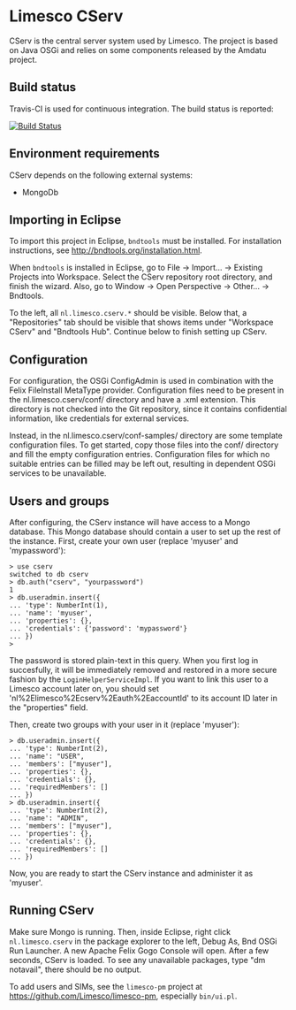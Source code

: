 Limesco CServ
=============

CServ is the central server system used by Limesco. The project is based on Java
OSGi and relies on some components released by the Amdatu project.

Build status
------------

Travis-CI is used for continuous integration. The build status is reported:

[![Build Status](https://travis-ci.org/Limesco/CServ.png)](https://travis-ci.org/Limesco/CServ)

Environment requirements
------------------------

CServ depends on the following external systems:
- MongoDb

Importing in Eclipse
--------------------

To import this project in Eclipse, `bndtools` must be installed. For
installation instructions, see http://bndtools.org/installation.html.

When `bndtools` is installed in Eclipse, go to File -> Import... -> Existing
Projects into Workspace. Select the CServ repository root directory, and finish
the wizard. Also, go to Window -> Open Perspective -> Other... -> Bndtools.

To the left, all `nl.limesco.cserv.*` should be visible. Below that, a
"Repositories" tab should be visible that shows items under "Workspace CServ"
and "Bndtools Hub". Continue below to finish setting up CServ.

Configuration
-------------

For configuration, the OSGi ConfigAdmin is used in combination with the Felix
FileInstall MetaType provider. Configuration files need to be present in the
nl.limesco.cserv/conf/ directory and have a .xml extension. This directory is
not checked into the Git repository, since it contains confidential information,
like credentials for external services.

Instead, in the nl.limesco.cserv/conf-samples/ directory are some template
configuration files. To get started, copy those files into the conf/ directory
and fill the empty configuration entries. Configuration files for which no
suitable entries can be filled may be left out, resulting in dependent OSGi
services to be unavailable.

Users and groups
----------------

After configuring, the CServ instance will have access to a Mongo database.
This Mongo database should contain a user to set up the rest of the instance.
First, create your own user (replace 'myuser' and 'mypassword'):

    > use cserv
    switched to db cserv
    > db.auth("cserv", "yourpassword")
    1
    > db.useradmin.insert({
    ... 'type': NumberInt(1),
    ... 'name': 'myuser',
    ... 'properties': {},
    ... 'credentials': {'password': 'mypassword'}
    ... })
    >

The password is stored plain-text in this query. When you first log in
succesfully, it will be immediately removed and restored in a more secure
fashion by the `LoginHelperServiceImpl`. If you want to link this user to a
Limesco account later on, you should set
'nl%2Elimesco%2Ecserv%2Eauth%2EaccountId' to its account ID later in the
"properties" field.

Then, create two groups with your user in it (replace 'myuser'):

    > db.useradmin.insert({
    ... 'type': NumberInt(2),
    ... 'name': "USER",
    ... 'members': ["myuser"],
    ... 'properties': {},
    ... 'credentials': {},
    ... 'requiredMembers': []
    ... })
    > db.useradmin.insert({
    ... 'type': NumberInt(2),
    ... 'name': "ADMIN",
    ... 'members': ["myuser"],
    ... 'properties': {},
    ... 'credentials': {},
    ... 'requiredMembers': []
    ... })

Now, you are ready to start the CServ instance and administer it as 'myuser'.

Running CServ
-------------

Make sure Mongo is running. Then, inside Eclipse, right click
`nl.limesco.cserv` in the package explorer to the left, Debug As, Bnd OSGi Run
Launcher. A new Apache Felix Gogo Console will open. After a few seconds, CServ
is loaded. To see any unavailable packages, type "dm notavail", there should
be no output.

To add users and SIMs, see the `limesco-pm` project at
https://github.com/Limesco/limesco-pm, especially `bin/ui.pl`.
